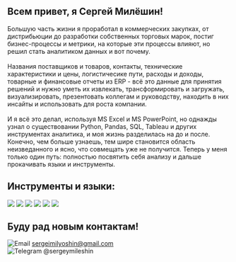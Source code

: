 ## Всем привет, я Сергей Милёшин! 
Большую часть жизни я проработал в коммерческих закупках, от дистрибьюции до разработки собственных торговых марок, постиг бизнес-процессы и метрики, на которые эти процессы влияют, но решил стать аналитиком данных и вот почему.
<br><br> 
Названия поставщиков и товаров, контакты, технические характеристики и цены, логистичесике пути, расходы и доходы, товарные и финансовые отчеты из ERP - всё это данные для принятия решений и нужно уметь их извлекать, трансформировать и загружать, визуализировать, презентовать коллегам и руководству, находить в них инсайты и использовать для роста компании.
<br><br> 
И я всё это делал, используя MS Excel и MS PowerPoint, но однажды узнал о существовании Python, Pandas, SQL, Tableau и других инструментах аналитика, и моя жизнь разделилась на до и после. Конечно, чем больше узнаешь, тем шире становится область неизведанного и ясно, что совмещать уже не получится. Теперь у меня только один путь: полностью посвятить себя анализу и дальше прокачивать языки и инструменты.
<br>

## Инструменты и языки: <br> 
<img src="https://img.shields.io/badge/PostgreSQL-316192?style=for-the-badge&logo=postgresql&logoColor=white" /> <img src="https://img.shields.io/badge/Python-FFD43B?style=for-the-badge&logo=python&logoColor=blue" /> <img src="https://img.shields.io/badge/Pandas-2C2D72?style=for-the-badge&logo=pandas&logoColor=white" /> <img src="https://img.shields.io/badge/Numpy-777BB4?style=for-the-badge&logo=numpy&logoColor=white" /> <img src="https://img.shields.io/badge/SciPy-654FF0?style=for-the-badge&logo=SciPy&logoColor=white"> <img src="https://img.shields.io/badge/Tableau-E97627?style=for-the-badge&logo=Tableau&logoColor=white">
<br>

## Буду рад новым контактам!<br>
![Email](https://img.shields.io/badge/Gmail-D14836?style=for-the-badge&logo=gmail&logoColor=white) sergeimilyoshin@gmail.com <br>
![Telegram](https://img.shields.io/badge/Telegram-2CA5E0?style=for-the-badge&logo=telegram&logoColor=white) @sergeymileshin <br>
